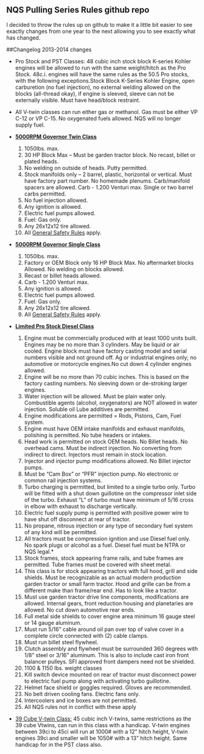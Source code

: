 
NQS Pulling Series Rules github repo
--------------------
I decided to throw the rules up on github to make it a little bit easier to see exactly changes from one year to the next allowing you to see exactly what has changed.


##Changelog
2013-2014 changes

* Pro Stock and PST Classes: 48 cubic inch stock block K-series Kohler engines will be allowed to run with the same weight/hitch as the Pro Stock. 48c.i. engines will have the same rules as the 50.5 Pro stocks, with the following exceptions.Stock Block K-Series Kohler Engine, open carburetion (no fuel injection), no external welding allowed on the blocks (all-thread okay), if engine is sleeved, sleeve can not be externally visible. Must have head/block restraint.
* All V-twin classes can run either gas or methanol. Gas must be either VP C-12 or VP C-15. No oxygenated fuels allowed. NQS will no longer supply fuel. 
* **[5000RPM Governor Twin Class]** 
  1. 1050lbs. max.
  2. 30 HP Block Max – Must be garden tractor block. No recast, billet or plated heads. 
  3. No welding on outside of heads. Putty permitted. 
  4. Stock manifolds only – 2 barrel, plastic, horizontal or vertical. Must have factory part number. No homemade plenums. Carb/manifold spacers are allowed. Carb - 1.200 Venturi max. Single or two barrel carbs permitted.
  5. No fuel injection allowed. 
  6. Any ignition is allowed. 
  7. Electric fuel pumps allowed. 
  8. Fuel: Gas only.
  9. Any 26x12x12 tire allowed.
  10. All [General Safety Rules] apply.

* **[5000RPM Governor Single Class]**
  1. 1050lbs. max.
  2. Factory or OEM Block only 16 HP Block Max. No aftermarket blocks Allowed. No welding on blocks allowed.
  3. Recast or billet heads allowed.
  5. Carb - 1.200 Venturi max.
  6. Any ignition is allowed. 
  7. Electric fuel pumps allowed. 
  8. Fuel: Gas only.
  9. Any 26x12x12 tire allowed.
  10. All [General Safety Rules] apply.
  
* **[Limited Pro Stock Diesel Class]**
  1. Engine must be commercially produced with at least 1000 units built. Engines may be no more than 3 cylinders. May be liquid or air cooled. Engine block must have factory casting model and serial numbers visible and not ground off. Ag or industrial engines only; no automotive or motorcycle engines.No cut down 4 cylinder engines allowed.
  2. Engine will be no more than 70 cubic inches. This is based on the factory casting numbers. No sleeving down or de-stroking larger engines.
  3. Water injection will be allowed. Must be plain water only. Combustible agents (alcohol, oxygenators) are NOT allowed in water injection. Soluble oil Lube additives are permitted.
  4. Engine modifications are permitted = Rods, Pistons, Cam, Fuel system.
  5. Engine must have OEM intake manifolds and exhaust manifolds, polishing is permitted. No tube headers or intakes.
  6. Head work is permitted on stock OEM heads. No Billet heads. No overhead cams. Must be indirect injection. No converting from indirect to direct. Injectors must remain in stock location.
  7. Injector and injector pump modifications allowed. No Billet injector pumps.
  8. Must be “Cam Box” or “PFR” injection pump. No electronic or common rail injection systems.
  9. Turbo charging is permitted, but limited to a single turbo only. Turbo will be fitted with a shut down guillotine on the compressor inlet side of the turbo. Exhaust “L” of turbo must have minimum of 5/16 cross in elbow with exhaust to discharge vertically.
  10. Electric fuel supply pump is permitted with positive power wire to have shut off disconnect at rear of tractor.
  11. No propane, nitrous injection or any type of secondary fuel system of any kind will be permitted.
  12. All tractors must be compression ignition and use Diesel fuel only. No spark plugs or alcohol as a fuel. Diesel fuel must be NTPA or NQS legal.*
  13. Stock frames, stock appearing frame rails, and tube frames are permitted. Tube frames must be covered with sheet metal.
  14. This class is for stock appearing tractors with full hood, grill and side shields. Must be recognizable as an actual modern production garden tractor or small farm tractor. Hood and grille can be from a different make than frame/rear end. Has to look like a tractor.
  15. Must use garden tractor drive line components, modifications are allowed. Internal gears, front reduction housing and planetaries are allowed. No cut down automotive rear ends.
  16. Full metal side shields to cover engine area minimum 16 gauge steel or 14 gauge aluminum.
  17. Must run 5/16” cable around oil pan over top of valve cover in a complete circle connected with (2) cable clamps.
  18. Must run billet steel flywheel.
  19. Clutch assembly and flywheel must be surrounded 360 degrees with 1/8” steel or 3/16” aluminum. This is also to include cast iron front balancer pulleys. SFI approved front dampers need not be shielded.
  20. 1100 & 1150 lbs. weight classes
  21. Kill switch device mounted on rear of tractor must disconnect power to electric fuel pump along with activating turbo guillotine.
  22. Helmet face shield or goggles required. Gloves are recommended.
  23. No belt driven cooling fans. Electric fans only.
  24. Intercoolers and ice boxes are not permitted.
  25. All NQS rules not in conflict with these apply

* [39 Cube V-twin Class:] 45 cubic inch V-twins, same restrictions as the 39 cube Vtwins, can run in this class with a handicap. V-twin engines between 39ci to 45ci will run at 1000# with a 12” hitch height, V-twin engines 39ci and smaller will be 1050# with a 13” hitch height. Same handicap for in the PST class also.




  [39 Cube V-twin Class:]: http://www.nqspulling.org/rules/39cuin-Altered-V-twin-Rules.html
  [Limited Pro Stock Diesel Class]: http://www.nqspulling.org/rules/Limited-Pro-Stock-Diesel-Rules.html
  [5000RPM Governor Twin Class]: http://www.nqspulling.org/rules/5000-Governor-Twin-Rules.html
  [5000RPM Governor Single Class]: http://www.nqspulling.org/rules/5000-Governor-Single-Rules.html
  [General Safety Rules]: http://www.nqspulling.org/rules/NQS-Rules.html#3